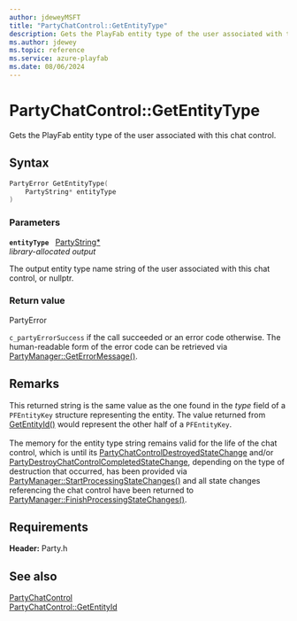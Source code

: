 ```yaml
---
author: jdeweyMSFT
title: "PartyChatControl::GetEntityType"
description: Gets the PlayFab entity type of the user associated with this chat control.
ms.author: jdewey
ms.topic: reference
ms.service: azure-playfab
ms.date: 08/06/2024
---
```


# PartyChatControl::GetEntityType  

Gets the PlayFab entity type of the user associated with this chat control.  

## Syntax  
  
```cpp
PartyError GetEntityType(  
    PartyString* entityType  
)  
```  
  
### Parameters  
  
**`entityType`** &nbsp; [PartyString*](../../../typedefs.md)  
*library-allocated output*  
  
The output entity type name string of the user associated with this chat control, or nullptr.  
  
  
### Return value  
PartyError
  
```c_partyErrorSuccess``` if the call succeeded or an error code otherwise. The human-readable form of the error code can be retrieved via [PartyManager::GetErrorMessage()](../../PartyManager/methods/partymanager_geterrormessage.md).
  
## Remarks  
  
This returned string is the same value as the one found in the *type* field of a ```PFEntityKey``` structure representing the entity. The value returned from [GetEntityId()](partychatcontrol_getentityid.md) would represent the other half of a ```PFEntityKey```. <br /><br /> The memory for the entity type string remains valid for the life of the chat control, which is until its [PartyChatControlDestroyedStateChange](../../../structs/partychatcontroldestroyedstatechange.md) and/or [PartyDestroyChatControlCompletedStateChange](../../../structs/partydestroychatcontrolcompletedstatechange.md), depending on the type of destruction that occurred, has been provided via [PartyManager::StartProcessingStateChanges()](../../PartyManager/methods/partymanager_startprocessingstatechanges.md) and all state changes referencing the chat control have been returned to [PartyManager::FinishProcessingStateChanges()](../../PartyManager/methods/partymanager_finishprocessingstatechanges.md).
  
## Requirements  
  
**Header:** Party.h
  
## See also  
[PartyChatControl](../partychatcontrol.md)  
[PartyChatControl::GetEntityId](partychatcontrol_getentityid.md)
  
  
